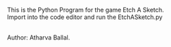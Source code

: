This is the Python Program for the game Etch A Sketch.<br>
Import into the code editor and run the EtchASketch.py  <br><br>


Author: Atharva Ballal.
